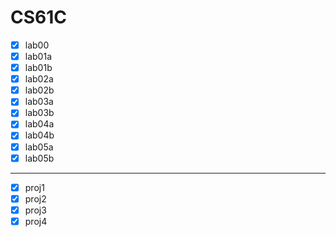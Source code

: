 # CS61C

- [x] lab00
- [x] lab01a
- [x] lab01b
- [x] lab02a
- [x] lab02b
- [x] lab03a
- [x] lab03b
- [x] lab04a
- [x] lab04b
- [x] lab05a
- [x] lab05b

---

- [x] proj1
- [x] proj2
- [x] proj3
- [x] proj4
